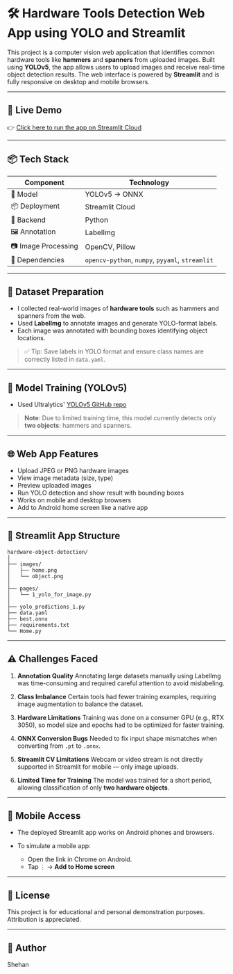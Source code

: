 # 🛠️ Hardware Tools Detection Web App using YOLO and Streamlit

This project is a computer vision web application that identifies common hardware tools like **hammers** and **spanners** from uploaded images. Built using **YOLOv5**, the app allows users to upload images and receive real-time object detection results. The web interface is powered by **Streamlit** and is fully responsive on desktop and mobile browsers.

---

## 🚀 Live Demo

👉 [Click here to run the app on Streamlit Cloud](https://hardware-tool-kit.streamlit.app/)

---

## 📦 Tech Stack

| Component           | Technology                                      |
| ------------------- | ----------------------------------------------- |
| 🧠 Model            | YOLOv5 → ONNX                                   |
| 📦 Deployment       | Streamlit Cloud                                 |
| 🐍 Backend          | Python                                          |
| 🖼 Annotation       | LabelImg                                        |
| 📷 Image Processing | OpenCV, Pillow                                  |
| 📁 Dependencies     | `opencv-python`, `numpy`, `pyyaml`, `streamlit` |

---

## 📸 Dataset Preparation

* I collected real-world images of **hardware tools** such as hammers and spanners from  the web.
* Used **LabelImg** to annotate images and generate YOLO-format labels.
* Each image was annotated with bounding boxes identifying object locations.

> ✅ Tip: Save labels in YOLO format and ensure class names are correctly listed in `data.yaml`.

---

## 🧠 Model Training (YOLOv5)

* Used Ultralytics' [YOLOv5 GitHub repo](https://github.com/ultralytics/yolov5)


> **Note**: Due to limited training time, this model currently detects only **two objects**: hammers and spanners.

---

## 🌐 Web App Features

* Upload JPEG or PNG hardware images
* View image metadata (size, type)
* Preview uploaded images
* Run YOLO detection and show result with bounding boxes
* Works on mobile and desktop browsers
* Add to Android home screen like a native app

---

## 🧹 Streamlit App Structure

```text
hardware-object-detection/
│
├── images/
│   ├── home.png
│   └── object.png
│
├── pages/
│   └── 1_yolo_for_image.py
│
├── yolo_predictions_1.py
├── data.yaml
├── best.onnx
├── requirements.txt
└── Home.py
```

---

## ⚠️ Challenges Faced

1. **Annotation Quality**
   Annotating large datasets manually using LabelImg was time-consuming and required careful attention to avoid mislabeling.

2. **Class Imbalance**
   Certain tools had fewer training examples, requiring image augmentation to balance the dataset.

3. **Hardware Limitations**
   Training was done on a consumer GPU (e.g., RTX 3050), so model size and epochs had to be optimized for faster training.

4. **ONNX Conversion Bugs**
   Needed to fix input shape mismatches when converting from `.pt` to `.onnx`.

5. **Streamlit CV Limitations**
   Webcam or video stream is not directly supported in Streamlit for mobile — only image uploads.

6. **Limited Time for Training**
   The model was trained for a short period, allowing classification of only **two hardware objects**.

---

## 📲 Mobile Access

* The deployed Streamlit app works on Android phones and browsers.
* To simulate a mobile app:

  * Open the link in Chrome on Android.
  * Tap `⋮` → **Add to Home screen**

---

## 📃 License

This project is for educational and personal demonstration purposes. Attribution is appreciated.

---

## 🙌 Author

Shehan
